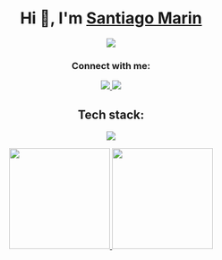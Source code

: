 <h1 align="center">Hi 👋, I'm <a href="https://github.com/NotMarin" target="blank">
Santiago Marin</a></h1>

<p align="center">
  <a href="https://github.com/DenverCoder1/readme-typing-svg">
    <img src="https://readme-typing-svg.herokuapp.com?font=Roboto+Mono&color=cyan&size=30&center=true&vCenter=true&width=800&height=120&lines=Front-end+Developer+🌐;Active+Learner+👨‍💻;Computer+Science+Student+💻;">
  </a>
</p>

<h3 align="center">Connect with me:</h3>
<p align="center">
  <a href="https://www.linkedin.com/in/notmarin/" target="blank">
    <img src="https://skillicons.dev/icons?i=linkedin" />
  </a>
  <a href="mailto:santimarinh04@gmail.com" target="blank">
    <img src="https://skillicons.dev/icons?i=gmail" />
  </a>
</p>

<h2 align="center">Tech stack:</h2>
<p align="center">
  <a href="https://skillicons.dev">
    <img src="https://skillicons.dev/icons?i=html,css,js,ts,nextjs,react,nodejs,py,tailwind,postman,cpp,latex" />
  </a>
</p>

<p align="center">
<a href="https://github.com/NotMarin" target="blank">
  <img height="180em" src="https://github-readme-stats-eight-theta.vercel.app/api?username=NotMarin&show_icons=true&theme=algolia&include_all_commits=true&count_private=true"/>
  <img height="180em" src="https://github-readme-stats-eight-theta.vercel.app/api/top-langs/?username=NotMarin&layout=compact&langs_count=8&theme=algolia"/>
</a>
</p>
